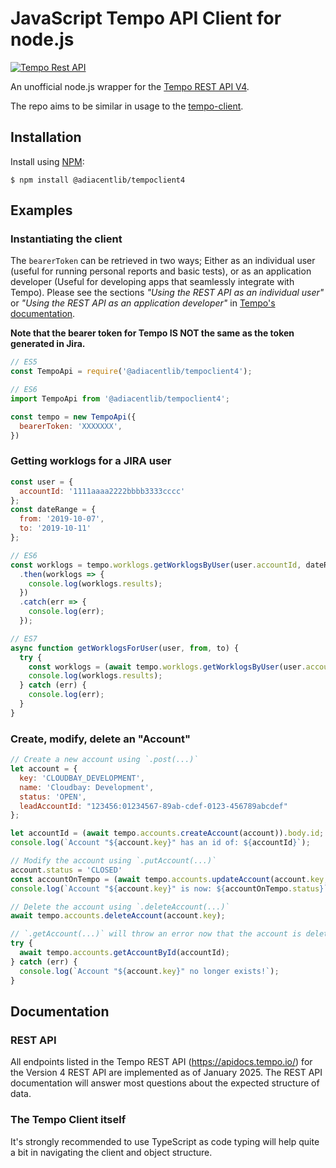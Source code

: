 # JavaScript Tempo API Client for node.js

[![Tempo Rest API](https://img.shields.io/badge/Tempo%20Rest%20API--green.svg)](https://apidocs.tempo.io/)

An unofficial node.js wrapper for the [Tempo REST API V4](https://apidocs.tempo.io/).

The repo aims to be similar in usage to the [tempo-client](https://www.npmjs.com/package/tempo-client).

## Installation

Install using [NPM](https://npmjs.org):

```shell
$ npm install @adiacentlib/tempoclient4
```

## Examples

### Instantiating the client

The `bearerToken` can be retrieved in two ways; Either as an individual user (useful for running personal reports and
basic tests), or as an application developer (Useful for developing apps that seamlessly integrate with Tempo).
Please see the sections _"Using the REST API as an individual user"_ or 
_"Using the REST API as an application developer"_ in [Tempo's documentation](https://apidocs.tempo.io).

**Note that the bearer token for Tempo IS NOT the same as the token generated in Jira.**

```javascript
// ES5
const TempoApi = require('@adiacentlib/tempoclient4');

// ES6
import TempoApi from '@adiacentlib/tempoclient4';

const tempo = new TempoApi({
  bearerToken: 'XXXXXXX',
})
```

### Getting worklogs for a JIRA user

```javascript
const user = {
  accountId: '1111aaaa2222bbbb3333cccc'
};
const dateRange = {
  from: '2019-10-07',
  to: '2019-10-11'
};

// ES6
const worklogs = tempo.worklogs.getWorklogsByUser(user.accountId, dateRange.from, dateRange.to)
  .then(worklogs => {
    console.log(worklogs.results);
  })
  .catch(err => {
    console.log(err);
  });

// ES7
async function getWorklogsForUser(user, from, to) {
  try {
    const worklogs = (await tempo.worklogs.getWorklogsByUser(user.accountId, from, to )).body;
    console.log(worklogs.results);
  } catch (err) {
    console.log(err);
  }
}
```

### Create, modify, delete an "Account"

```js
// Create a new account using `.post(...)`
let account = {
  key: 'CLOUDBAY_DEVELOPMENT',
  name: 'Cloudbay: Development',
  status: 'OPEN',
  leadAccountId: "123456:01234567-89ab-cdef-0123-456789abcdef"
};

let accountId = (await tempo.accounts.createAccount(account)).body.id;
console.log(`Account "${account.key}" has an id of: ${accountId}`);

// Modify the account using `.putAccount(...)`
account.status = 'CLOSED'
const accountOnTempo = (await tempo.accounts.updateAccount(account.key, account)).body;
console.log(`Account "${account.key}" is now: ${accountOnTempo.status}`);

// Delete the account using `.deleteAccount(...)`
await tempo.accounts.deleteAccount(account.key);

// `.getAccount(...)` will throw an error now that the account is deleted
try {
  await tempo.accounts.getAccountById(accountId);
} catch (err) {
  console.log(`Account "${account.key}" no longer exists!`);
}
```

## Documentation

### REST API

All endpoints listed in the Tempo REST API (https://apidocs.tempo.io/)
for the Version 4 REST API are implemented as of January 2025. The REST API documentation will answer most questions about the expected structure of data.

### The Tempo Client itself

It's strongly recommended to use TypeScript as code typing will help quite
a bit in navigating the client and object structure.

